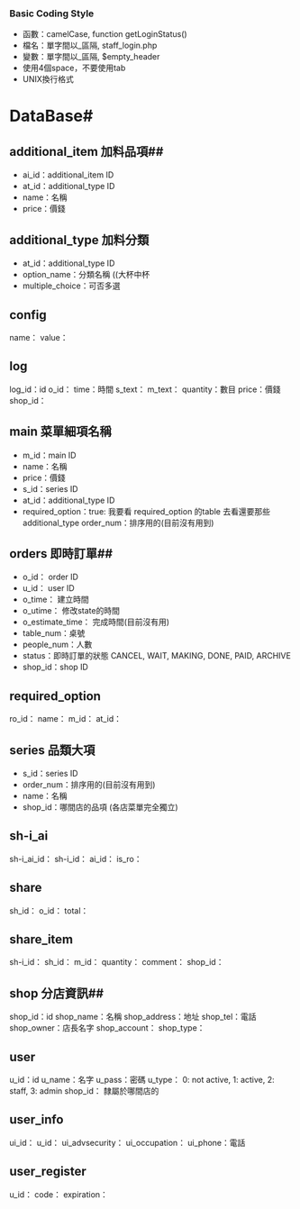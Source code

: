 ### Basic Coding Style ###
* 函數：camelCase, function getLoginStatus()
* 檔名：單字間以_區隔, staff_login.php
* 變數：單字間以_區隔, $empty_header
* 使用4個space，不要使用tab
* UNIX換行格式

# DataBase#
## additional_item 加料品項##
* ai_id：additional_item ID
* at_id：additional_type ID
* name：名稱  
* price：價錢

## additional_type 加料分類 ##
* at_id：additional_type ID
* option_name：分類名稱 ((大杯中杯
* multiple_choice：可否多選

## config ##
name：
value：

## log ##
log_id：id
o_id：
time：時間
s_text：
m_text：
quantity：數目
price：價錢
shop_id：

## main 菜單細項名稱 ##
* m_id：main ID
* name：名稱
* price：價錢
* s_id：series ID
* at_id：additional_type ID
* required_option：true: 我要看 required_option 的table 去看還要那些additional_type
order_num：排序用的(目前沒有用到)

## orders 即時訂單##
	
* o_id： order ID 
* u_id： user ID
* o_time： 建立時間
* o_utime： 修改state的時間
* o_estimate_time： 完成時間(目前沒有用)
* table_num：桌號
* people_num：人數 
* status：即時訂單的狀態 CANCEL, WAIT, MAKING, DONE, PAID, ARCHIVE
* shop_id：shop ID

## required_option ##
	
ro_id：
name：
m_id：
at_id：

## series 品類大項 ##

* s_id：series ID
* order_num：排序用的(目前沒有用到)
* name：名稱
* shop_id：哪間店的品項 (各店菜單完全獨立) 

## sh-i_ai ##
	
sh-i_ai_id：
sh-i_id：
ai_id：
is_ro：

## share ##
	
sh_id：
o_id：
total：

## share_item ##

sh-i_id：
sh_id：
m_id：
quantity：
comment：
shop_id：

## shop 分店資訊##

shop_id：id
shop_name：名稱
shop_address：地址
shop_tel：電話
shop_owner：店長名字
shop_account：
shop_type：

## user ##

u_id：id
u_name：名字
u_pass：密碼
u_type： 0: not active, 1: active, 2: staff, 3: admin
shop_id： 隸屬於哪間店的

## user_info ##
	
ui_id：
u_id：
ui_advsecurity：
ui_occupation：
ui_phone：電話

## user_register ##
	
u_id：
code：
expiration：